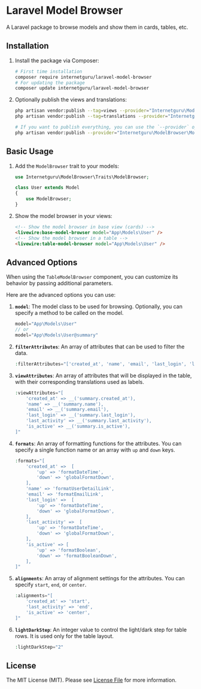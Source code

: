 # Laravel Model Browser

A Laravel package to browse models and show them in cards, tables, etc.

## Installation

1. Install the package via Composer:

    ```sh
    # First time installation
    composer require internetguru/laravel-model-browser
    # For updating the package
    composer update internetguru/laravel-model-browser
    ```

2. Optionally publish the views and translations:

    ```sh
    php artisan vendor:publish --tag=views --provider="Internetguru\ModelBrowser\ModelBrowserServiceProvider"
    php artisan vendor:publish --tag=translations --provider="Internetguru\ModelBrowser\ModelBrowserServiceProvider"

    # If you want to publish everything, you can use the `--provider` option:
    php artisan vendor:publish --provider="Internetguru\ModelBrowser\ModelBrowserServiceProvider"
    ```

## Basic Usage

1. Add the `ModelBrowser` trait to your models:

    ```php
    use Internetguru\ModelBrowser\Traits\ModelBrowser;

    class User extends Model
    {
        use ModelBrowser;
    }
    ```

2. Show the model browser in your views:

    ```html
    <!-- Show the model browser in base view (cards) -->
    <livewire:base-model-browser model="App\Models\User" />
    <!-- Show the model browser in a table -->
    <livewire:table-model-browser model="App\Models\User" />
    ```

## Advanced Options

When using the `TableModelBrowser` component, you can customize its behavior by passing additional parameters.

Here are the advanced options you can use:

1. **`model`**: The model class to be used for browsing. Optionally, you can specify a method to be called on the model.
    ```php
    model="App\Models\User"
    // or
    model="App\Models\User@summary"
    ```

2. **`filterAttributes`**: An array of attributes that can be used to filter the data.
    ```php
    :filterAttributes="['created_at', 'name', 'email', 'last_login', 'last_activity', 'is_active']"
    ```

3. **`viewAttributes`**: An array of attributes that will be displayed in the table, with their corresponding translations used as labels.
    ```php
    :viewAttributes="[
        'created_at' => __('summary.created_at'),
        'name' => __('summary.name'),
        'email' => __('summary.email'),
        'last_login' => __('summary.last_login'),
        'last_activity' => __('summary.last_activity'),
        'is_active' => __('summary.is_active'),
    ]"
    ```

4. **`formats`**: An array of formatting functions for the attributes. You can specify a single function name or an array with `up` and `down` keys.
    ```php
    :formats="[
        'created_at' =>  [
            'up' => 'formatDateTime',
            'down' => 'globalFormatDown',
        ],
        'name' => 'formatUserDetailLink',
        'email' => 'formatEmailLink',
        'last_login' =>  [
            'up' => 'formatDateTime',
            'down' => 'globalFormatDown',
        ],
        'last_activity' =>  [
            'up' => 'formatDateTime',
            'down' => 'globalFormatDown',
        ],
        'is_active' => [
            'up' => 'formatBoolean',
            'down' => 'formatBooleanDown',
        ],
    ]"
    ```

5. **`alignments`**: An array of alignment settings for the attributes. You can specify `start`, `end`, or `center`.
    ```php
    :alignments="[
        'created_at' => 'start',
        'last_activity' => 'end',
        'is_active' => 'center',
    ]"
    ```

6. **`lightDarkStep`**: An integer value to control the light/dark step for table rows. It is used only for the table layout.
    ```php
    :lightDarkStep="2"
    ```

## License

The MIT License (MIT). Please see [License File](LICENSE.md) for more information.
